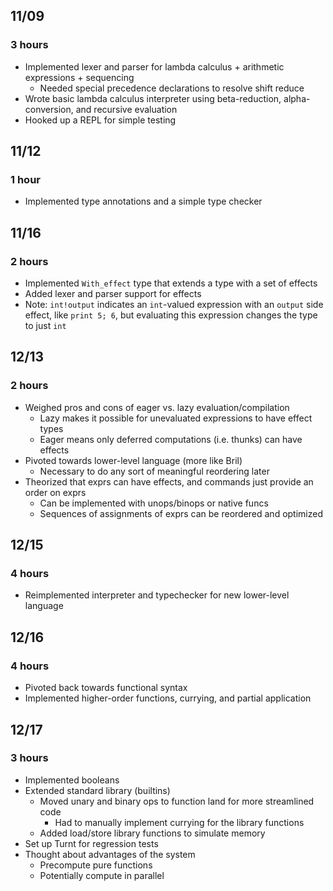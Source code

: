 ## 11/09
### 3 hours
- Implemented lexer and parser for lambda calculus + arithmetic expressions + sequencing
    - Needed special precedence declarations to resolve shift reduce
- Wrote basic lambda calculus interpreter using beta-reduction, alpha-conversion, and recursive evaluation
- Hooked up a REPL for simple testing

## 11/12
### 1 hour
- Implemented type annotations and a simple type checker

## 11/16
### 2 hours
- Implemented `With_effect` type that extends a type with a set of effects
- Added lexer and parser support for effects
- Note: `int!output` indicates an `int`-valued expression with an `output` side effect, like `print 5; 6`, but evaluating this expression changes the type to just `int`

## 12/13
### 2 hours
- Weighed pros and cons of eager vs. lazy evaluation/compilation
    - Lazy makes it possible for unevaluated expressions to have effect types
    - Eager means only deferred computations (i.e. thunks) can have effects
- Pivoted towards lower-level language (more like Bril)
    - Necessary to do any sort of meaningful reordering later
- Theorized that exprs can have effects, and commands just provide an order on exprs
    - Can be implemented with unops/binops or native funcs
    - Sequences of assignments of exprs can be reordered and optimized

## 12/15
### 4 hours
- Reimplemented interpreter and typechecker for new lower-level language

## 12/16
### 4 hours
- Pivoted back towards functional syntax
- Implemented higher-order functions, currying, and partial application

## 12/17
### 3 hours
- Implemented booleans
- Extended standard library (builtins)
    - Moved unary and binary ops to function land for more streamlined code
        - Had to manually implement currying for the library functions
    - Added load/store library functions to simulate memory
- Set up Turnt for regression tests
- Thought about advantages of the system
    - Precompute pure functions
    - Potentially compute in parallel
